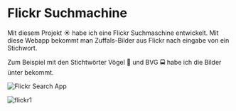 # Flickr Suchmachine

Mit diesem Projekt ☀ habe ich eine Flickr Suchmaschine entwickelt. Mit diese Webapp bekommt man Zuffals-Bilder aus Flickr nach eingabe von ein Stichwort.

Zum Beispiel mit den Stichtwörter Vögel 🦅 und BVG 🚍 habe ich die Bilder ünter bekommt.

![Flickr Search App](https://user-images.githubusercontent.com/71266593/94100105-0212ee80-fe2d-11ea-9480-0184523df310.PNG)



![flickr1](https://user-images.githubusercontent.com/71266593/94100145-1c4ccc80-fe2d-11ea-85ed-05d17297f02b.PNG)


